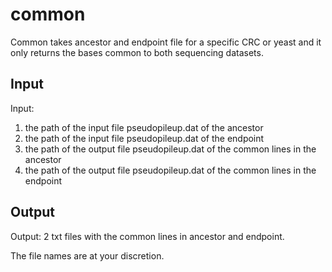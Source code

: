 # common
Common takes ancestor and endpoint file for a specific CRC or yeast and it only returns the bases common to both sequencing datasets.


## Input

Input: 

1. the path of the input file pseudopileup.dat of the ancestor
2. the path of the input file pseudopileup.dat of the endpoint
3. the path of the output file pseudopileup.dat of the common lines in the ancestor
4. the path of the output file pseudopileup.dat of the common lines in the endpoint

## Output

Output: 2 txt files with the common lines in ancestor and endpoint.


The file names are at your discretion.

